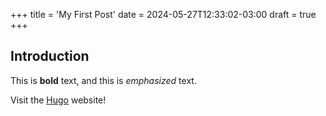 +++
title = 'My First Post'
date = 2024-05-27T12:33:02-03:00
draft = true
+++
## Introduction

This is **bold** text, and this is *emphasized* text.

Visit the [Hugo](https://gohugo.io) website!